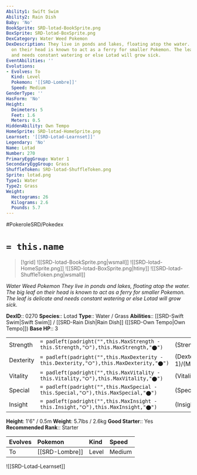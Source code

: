 ```yaml
---
Ability1: Swift Swim
Ability2: Rain Dish
Baby: 'No'
BookSprite: SRD-lotad-BookSprite.png
BoxSprite: SRD-lotad-BoxSprite.png
DexCategory: Water Weed Pokemon
DexDescription: They live in ponds and lakes, floating atop the water. The big leaf
  on their head is known to act as a ferry for smaller Pokemon. The leaf is delicate
  and needs constant watering or else Lotad will grow sick.
EventAbilities: ''
Evolutions:
- Evolves: To
  Kind: Level
  Pokemon: '[[SRD-Lombre]]'
  Speed: Medium
GenderType: ''
HasForm: 'No'
Height:
  Deimeters: 5
  Feet: 1.6
  Meters: 0.5
HiddenAbility: Own Tempo
HomeSprite: SRD-lotad-HomeSprite.png
Learnset: '[[SRD-Lotad-Learnset]]'
Legendary: 'No'
Name: Lotad
Number: 270
PrimaryEggGroup: Water 1
SecondaryEggGroup: Grass
ShuffleToken: SRD-lotad-ShuffleToken.png
Sprite: lotad.png
Type1: Water
Type2: Grass
Weight:
  Hectograms: 26
  Kilograms: 2.6
  Pounds: 5.7
---
```


#PokeroleSRD/Pokedex

# `= this.name`

> [!grid]
> ![[SRD-lotad-BookSprite.png|wsmall]]
> ![[SRD-lotad-HomeSprite.png]]
> ![[SRD-lotad-BoxSprite.png|htiny]]
> ![[SRD-lotad-ShuffleToken.png|wsmall]]


*Water Weed Pokemon*
*They live in ponds and lakes, floating atop the water. The big leaf on their head is known to act as a ferry for smaller Pokemon. The leaf is delicate and needs constant watering or else Lotad will grow sick.*

**DexID**:: 0270
**Species**:: Lotad
**Type**:: Water / Grass
**Abilities**:: [[SRD-Swift Swim|Swift Swim]] / [[SRD-Rain Dish|Rain Dish]] ([[SRD-Own Tempo|Own Tempo]])
**Base HP**:: 3

|           |                                                                                        |                                          |
| --------- | -------------------------------------------------------------------------------------- | ---------------------------------------- |
| Strength  | `= padleft(padright("",this.MaxStrength - this.Strength,"⭘"),this.MaxStrength,"⬤")`    | (Strength::1)/(MaxStrength::3)   |
| Dexterity | `= padleft(padright("",this.MaxDexterity - this.Dexterity,"⭘"),this.MaxDexterity,"⬤")` | (Dexterity:: 1)/(MaxDexterity::3) |
| Vitality  | `= padleft(padright("",this.MaxVitality - this.Vitality,"⭘"),this.MaxVitality,"⬤")`    | (Vitality::1)/(MaxVitality::3)   |
| Special   | `= padleft(padright("",this.MaxSpecial - this.Special,"⭘"),this.MaxSpecial,"⬤")`       | (Special::1)/(MaxSpecial::3)     |
| Insight   | `= padleft(padright("",this.MaxInsight - this.Insight,"⭘"),this.MaxInsight,"⬤")`       | (Insight::2)/(MaxInsight::4)     |

**Height**: 1'6" / 0.5m
**Weight**: 5.7lbs / 2.6kg
**Good Starter**:: Yes
**Recommended Rank**:: Starter

| Evolves   | Pokemon        | Kind   | Speed   |
|:----------|:---------------|:-------|:--------|
| To        | [[SRD-Lombre]] | Level  | Medium  |

![[SRD-Lotad-Learnset]]
